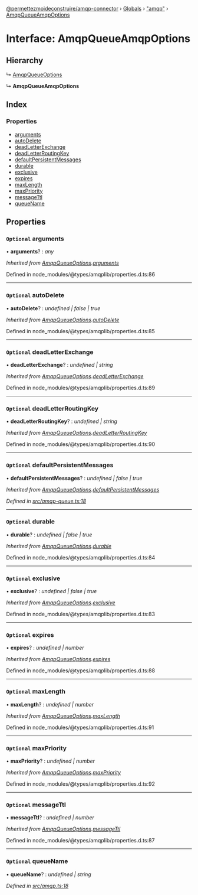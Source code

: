 [@permettezmoideconstruire/amqp-connector](../README.md) › [Globals](../globals.md) › ["amqp"](../modules/_amqp_.md) › [AmqpQueueAmqpOptions](_amqp_.amqpqueueamqpoptions.md)

# Interface: AmqpQueueAmqpOptions

## Hierarchy

  ↳ [AmqpQueueOptions](_amqp_queue_.amqpqueueoptions.md)

  ↳ **AmqpQueueAmqpOptions**

## Index

### Properties

* [arguments](_amqp_.amqpqueueamqpoptions.md#optional-arguments)
* [autoDelete](_amqp_.amqpqueueamqpoptions.md#optional-autodelete)
* [deadLetterExchange](_amqp_.amqpqueueamqpoptions.md#optional-deadletterexchange)
* [deadLetterRoutingKey](_amqp_.amqpqueueamqpoptions.md#optional-deadletterroutingkey)
* [defaultPersistentMessages](_amqp_.amqpqueueamqpoptions.md#optional-defaultpersistentmessages)
* [durable](_amqp_.amqpqueueamqpoptions.md#optional-durable)
* [exclusive](_amqp_.amqpqueueamqpoptions.md#optional-exclusive)
* [expires](_amqp_.amqpqueueamqpoptions.md#optional-expires)
* [maxLength](_amqp_.amqpqueueamqpoptions.md#optional-maxlength)
* [maxPriority](_amqp_.amqpqueueamqpoptions.md#optional-maxpriority)
* [messageTtl](_amqp_.amqpqueueamqpoptions.md#optional-messagettl)
* [queueName](_amqp_.amqpqueueamqpoptions.md#optional-queuename)

## Properties

### `Optional` arguments

• **arguments**? : *any*

*Inherited from [AmqpQueueOptions](_amqp_queue_.amqpqueueoptions.md).[arguments](_amqp_queue_.amqpqueueoptions.md#optional-arguments)*

Defined in node_modules/@types/amqplib/properties.d.ts:86

___

### `Optional` autoDelete

• **autoDelete**? : *undefined | false | true*

*Inherited from [AmqpQueueOptions](_amqp_queue_.amqpqueueoptions.md).[autoDelete](_amqp_queue_.amqpqueueoptions.md#optional-autodelete)*

Defined in node_modules/@types/amqplib/properties.d.ts:85

___

### `Optional` deadLetterExchange

• **deadLetterExchange**? : *undefined | string*

*Inherited from [AmqpQueueOptions](_amqp_queue_.amqpqueueoptions.md).[deadLetterExchange](_amqp_queue_.amqpqueueoptions.md#optional-deadletterexchange)*

Defined in node_modules/@types/amqplib/properties.d.ts:89

___

### `Optional` deadLetterRoutingKey

• **deadLetterRoutingKey**? : *undefined | string*

*Inherited from [AmqpQueueOptions](_amqp_queue_.amqpqueueoptions.md).[deadLetterRoutingKey](_amqp_queue_.amqpqueueoptions.md#optional-deadletterroutingkey)*

Defined in node_modules/@types/amqplib/properties.d.ts:90

___

### `Optional` defaultPersistentMessages

• **defaultPersistentMessages**? : *undefined | false | true*

*Inherited from [AmqpQueueOptions](_amqp_queue_.amqpqueueoptions.md).[defaultPersistentMessages](_amqp_queue_.amqpqueueoptions.md#optional-defaultpersistentmessages)*

*Defined in [src/amqp-queue.ts:18](https://github.com/permettez-moi-de-construire/amqp-connector/blob/3742247/src/amqp-queue.ts#L18)*

___

### `Optional` durable

• **durable**? : *undefined | false | true*

*Inherited from [AmqpQueueOptions](_amqp_queue_.amqpqueueoptions.md).[durable](_amqp_queue_.amqpqueueoptions.md#optional-durable)*

Defined in node_modules/@types/amqplib/properties.d.ts:84

___

### `Optional` exclusive

• **exclusive**? : *undefined | false | true*

*Inherited from [AmqpQueueOptions](_amqp_queue_.amqpqueueoptions.md).[exclusive](_amqp_queue_.amqpqueueoptions.md#optional-exclusive)*

Defined in node_modules/@types/amqplib/properties.d.ts:83

___

### `Optional` expires

• **expires**? : *undefined | number*

*Inherited from [AmqpQueueOptions](_amqp_queue_.amqpqueueoptions.md).[expires](_amqp_queue_.amqpqueueoptions.md#optional-expires)*

Defined in node_modules/@types/amqplib/properties.d.ts:88

___

### `Optional` maxLength

• **maxLength**? : *undefined | number*

*Inherited from [AmqpQueueOptions](_amqp_queue_.amqpqueueoptions.md).[maxLength](_amqp_queue_.amqpqueueoptions.md#optional-maxlength)*

Defined in node_modules/@types/amqplib/properties.d.ts:91

___

### `Optional` maxPriority

• **maxPriority**? : *undefined | number*

*Inherited from [AmqpQueueOptions](_amqp_queue_.amqpqueueoptions.md).[maxPriority](_amqp_queue_.amqpqueueoptions.md#optional-maxpriority)*

Defined in node_modules/@types/amqplib/properties.d.ts:92

___

### `Optional` messageTtl

• **messageTtl**? : *undefined | number*

*Inherited from [AmqpQueueOptions](_amqp_queue_.amqpqueueoptions.md).[messageTtl](_amqp_queue_.amqpqueueoptions.md#optional-messagettl)*

Defined in node_modules/@types/amqplib/properties.d.ts:87

___

### `Optional` queueName

• **queueName**? : *undefined | string*

*Defined in [src/amqp.ts:18](https://github.com/permettez-moi-de-construire/amqp-connector/blob/3742247/src/amqp.ts#L18)*
